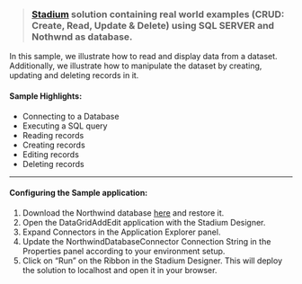 > ### [Stadium](https://stadium.software/) solution containing real world examples (CRUD: Create, Read, Update & Delete) using SQL SERVER and Nothwnd as database.

In this sample, we illustrate how to read and display data from a dataset. Additionally, we illustrate how to manipulate the dataset by creating, updating and deleting records in it.

#### Sample Highlights:

- Connecting to a Database
- Executing a SQL query
- Reading records
- Creating records
- Editing records
- Deleting records
---
#### Configuring the Sample application:

1. Download the Northwind database [here](https://docs.microsoft.com/en-us/dotnet/framework/data/adonet/sql/linq/downloading-sample-databases?redirectedfrom=MSDN) and restore it.
2. Open the DataGridAddEdit application with the Stadium Designer.
3. Expand Connectors in the Application Explorer panel.
4. Update the NorthwindDatabaseConnector Connection String in the Properties panel according to your environment setup.
5.  Click on “Run” on the Ribbon in the Stadium Designer. This will deploy the solution to localhost and open it in your browser.









